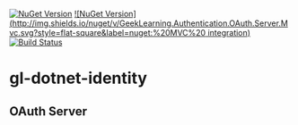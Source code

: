 [![NuGet Version](http://img.shields.io/nuget/v/GeekLearning.Authentication.OAuth.Server.svg?style=flat-square&label=nuget:%20OAuth%20server)](https://www.nuget.org/packages/GeekLearning.Authentication.OAuth.Server/) [![NuGet Version](http://img.shields.io/nuget/v/GeekLearning.Authentication.OAuth.Server.Mvc.svg?style=flat-square&label=nuget:%20MVC%20 integration)](https://www.nuget.org/packages/GeekLearning.Authentication.OAuth.Server.Mvc/)
[![Build Status](https://geeklearning.visualstudio.com/_apis/public/build/definitions/f841b266-7595-4d01-9ee1-4864cf65aa73/17/badge)](#)
# gl-dotnet-identity

## OAuth Server
